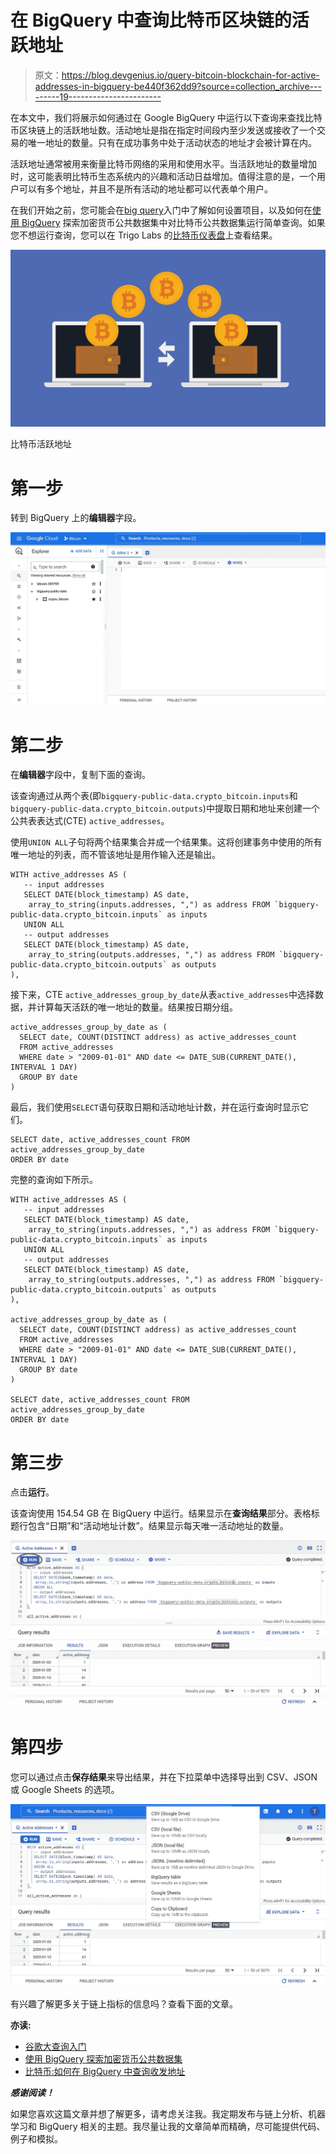 # 在 BigQuery 中查询比特币区块链的活跃地址

> 原文：<https://blog.devgenius.io/query-bitcoin-blockchain-for-active-addresses-in-bigquery-be440f362dd9?source=collection_archive---------19----------------------->

在本文中，我们将展示如何通过在 Google BigQuery 中运行以下查询来查找比特币区块链上的活跃地址数。活动地址是指在指定时间段内至少发送或接收了一个交易的唯一地址的数量。只有在成功事务中处于活动状态的地址才会被计算在内。

活跃地址通常被用来衡量比特币网络的采用和使用水平。当活跃地址的数量增加时，这可能表明比特币生态系统内的兴趣和活动日益增加。值得注意的是，一个用户可以有多个地址，并且不是所有活动的地址都可以代表单个用户。

在我们开始之前，您可能会在[big query](https://medium.com/dev-genius/getting-started-with-google-bigquery-5e076e77d43c)入门中了解如何设置项目，以及如何在[使用 BigQuery](https://medium.com/@vivbellavita/explore-cryptocurrency-public-datasets-with-bigquery-1d9562691580) 探索加密货币公共数据集中对比特币公共数据集运行简单查询。如果您不想运行查询，您可以在 Trigo Labs 的[比特币仪表盘](https://trigolabs.io/bitcoin/)上查看结果。

![](img/a705f1bb5604e7a24a7b45ac2c709e5e.png)

比特币活跃地址

# 第一步

转到 BigQuery 上的**编辑器**字段。

![](img/dcf9eaa58784e84a1b826a2b68985847.png)

# 第二步

在**编辑器**字段中，复制下面的查询。

该查询通过从两个表(即`bigquery-public-data.crypto_bitcoin.inputs`和`bigquery-public-data.crypto_bitcoin.outputs`)中提取日期和地址来创建一个公共表表达式(CTE) `active_addresses`。

使用`UNION ALL`子句将两个结果集合并成一个结果集。这将创建事务中使用的所有唯一地址的列表，而不管该地址是用作输入还是输出。

```
WITH active_addresses AS (
   -- input addresses
   SELECT DATE(block_timestamp) AS date,
    array_to_string(inputs.addresses, ",") as address FROM `bigquery-public-data.crypto_bitcoin.inputs` as inputs
   UNION ALL
   -- output addresses
   SELECT DATE(block_timestamp) AS date,
    array_to_string(outputs.addresses, ",") as address FROM `bigquery-public-data.crypto_bitcoin.outputs` as outputs
),
```

接下来，CTE `active_addresses_group_by_date`从表`active_addresses`中选择数据，并计算每天活跃的唯一地址的数量。结果按日期分组。

```
active_addresses_group_by_date as (
  SELECT date, COUNT(DISTINCT address) as active_addresses_count
  FROM active_addresses
  WHERE date > "2009-01-01" AND date <= DATE_SUB(CURRENT_DATE(), INTERVAL 1 DAY) 
  GROUP BY date
)
```

最后，我们使用`SELECT`语句获取日期和活动地址计数，并在运行查询时显示它们。

```
SELECT date, active_addresses_count FROM active_addresses_group_by_date
ORDER BY date
```

完整的查询如下所示。

```
WITH active_addresses AS (
   -- input addresses
   SELECT DATE(block_timestamp) AS date,
    array_to_string(inputs.addresses, ",") as address FROM `bigquery-public-data.crypto_bitcoin.inputs` as inputs
   UNION ALL
   -- output addresses
   SELECT DATE(block_timestamp) AS date,
    array_to_string(outputs.addresses, ",") as address FROM `bigquery-public-data.crypto_bitcoin.outputs` as outputs
),

active_addresses_group_by_date as (
  SELECT date, COUNT(DISTINCT address) as active_addresses_count
  FROM active_addresses
  WHERE date > "2009-01-01" AND date <= DATE_SUB(CURRENT_DATE(), INTERVAL 1 DAY) 
  GROUP BY date
)

SELECT date, active_addresses_count FROM active_addresses_group_by_date
ORDER BY date
```

# 第三步

点击**运行**。

该查询使用 154.54 GB 在 BigQuery 中运行。结果显示在**查询结果**部分。表格标题行包含“日期”和“活动地址计数”。结果显示每天唯一活动地址的数量。

![](img/d30877e3d8913e41c016d10d7eed5cba.png)

# 第四步

您可以通过点击**保存结果**来导出结果，并在下拉菜单中选择导出到 CSV、JSON 或 Google Sheets 的选项。

![](img/60c3ff79bb71bc10642a115c0d2e7a17.png)

有兴趣了解更多关于链上指标的信息吗？查看下面的文章。

**亦读:**

*   [谷歌大查询入门](https://medium.com/dev-genius/getting-started-with-google-bigquery-5e076e77d43c)
*   [使用 BigQuery 探索加密货币公共数据集](https://medium.com/@vivbellavita/explore-cryptocurrency-public-datasets-with-bigquery-1d9562691580)
*   [比特币:如何在 BigQuery 中查询收发地址](https://medium.com/@vivbellavita/bitcoin-how-to-query-for-sending-and-receiving-addresses-in-bigquery-3d930cb64dc3)

***感谢阅读！***

如果您喜欢这篇文章并想了解更多，请考虑关注我。我定期发布与链上分析、机器学习和 BigQuery 相关的主题。我尽量让我的文章简单而精确，尽可能提供代码、例子和模拟。